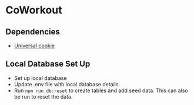 # CoWorkout

## Dependencies
* [Universal cookie](https://github.com/reactivestack/cookies/tree/master/packages/universal-cookie)

## Local Database Set Up
* Set up local database
* Update .env file with local database details
* Run `npm run db:reset` to create tables and add seed data. This can also be run to reset the data. 